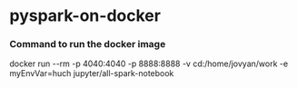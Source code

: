 # pyspark-on-docker


### Command to run the docker image
docker run --rm -p 4040:4040 -p 8888:8888 -v cd:/home/jovyan/work -e myEnvVar=huch jupyter/all-spark-notebook
